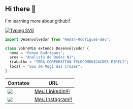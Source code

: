 ## Hi there 👋

<!--
**Renan-Rodrigues-dev/Renan-Rodrigues-dev** is a ✨ _special_ ✨ repository because its `README.md` (this file) appears on your GitHub profile.

Here are some ideas to get you started:

- 🔭 I’m currently working on ...
- 🌱 I’m currently learning ...
- 👯 I’m looking to collaborate on ...
- 🤔 I’m looking for help with ...
- 💬 Ask me about ...
- 📫 How to reach me: ...
- 😄 Pronouns: ...
- ⚡ Fun fact: ...
-->
I'm learning more about github!!
<article class="markdown-body entry-content container-lg f5" itemprop="text"><p dir="auto"><a href="https://git.io/typing-svg" rel="nofollow"><img src="https://camo.githubusercontent.com/3ea870c3ddfbe54333e58974b975935e69ccf6743cda38f48183da3bc9d66aa2/68747470733a2f2f726561646d652d747970696e672d7376672e64656d6f6c61622e636f6d2f3f666f6e743d267765696768743d3630302673697a653d33302670617573653d313030302672616e646f6d3d66616c73652677696474683d363030266c696e65733d48656c6c6f2b546865726521213b53656a616d2b42656d2b2d2b56696e646f732861292b616f2b6d65752b50657266696c21" alt="Typing SVG" data-canonical-src="https://readme-typing-svg.demolab.com/?font=&amp;weight=600&amp;size=30&amp;pause=1000&amp;random=false&amp;width=600&amp;lines=Hello+There!!;Sejam+Bem+-+Vindos(a)+ao+meu+Perfil!" style="max-width: 100%;"></a></p>
</article>

```python
import Desenvolvedor from "Renan-Rodrigues-dev";

class SobreMim extends Desenvolvedor {
  nome = "Renan Rodrigues";
  area = "Analista de Redes N1";
  trabalho = "TERA CORPORATION TELECOMUNICACOES EIRELI";
  local = "Sou de Mogi das Cruzes";
}
```

| Contatos | URL
------------ | -------------
<img src="https://img.shields.io/badge/LINKEDIN-00bef8?style=for-the-badge&logo=linkedin&logoColor=white" /> | <a href="https://www.linkedin.com/in/renan-rodrigues-51b854321/">Meu Linkedin!!!</a>
<img src="https://img.shields.io/badge/INSTAGRAM-c82aff?style=for-the-badge&logo=instagram&logoColor=white" /> | <a href="https://www.instagram.com/renan_th5?igsh=MTU0eXRwb21uaXV6MQ%3D%3D&utm_source=qr">Meu Instagram!!</a>


